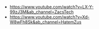 - https://www.youtube.com/watch?v=LX-Y-99zJ3M&ab_channel=ZacsTech
- https://www.youtube.com/watch?v=Xd-W8wFh8Sk&ab_channel=HatemZus
